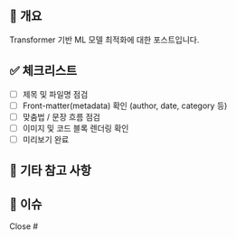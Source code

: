 ## 🔎 개요
<!-- 어떤 글(PR)인지 간단 소개 -->
Transformer 기반 ML 모델 최적화에 대한 포스트입니다.

## ✅ 체크리스트
- [ ] 제목 및 파일명 점검
- [ ] Front-matter(metadata) 확인 (author, date, category 등)
- [ ] 맞춤법 / 문장 흐름 점검
- [ ] 이미지 및 코드 블록 렌더링 확인
- [ ] 미리보기 완료

## 📌 기타 참고 사항
<!-- 리뷰어가 참고하면 좋을 기타 내용 -->

## 📝 이슈
<!-- 닫을 이슈 번호 입력 -->
Close #
